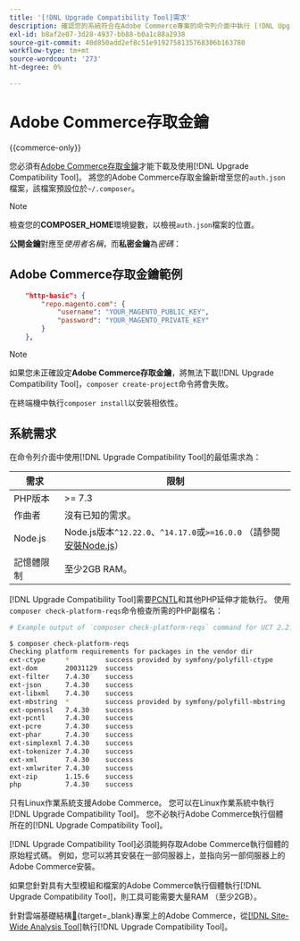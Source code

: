 ```yaml
---
title: '[!DNL Upgrade Compatibility Tool]需求'
description: 確認您的系統符合在Adobe Commerce專案的命令列介面中執行 [!DNL Upgrade Compatibility Tool] 的必要需求。
exl-id: b8af2e07-3d28-4937-bb88-b0a1c88a2938
source-git-commit: 40d850add2ef8c51e9192758135768306b163780
workflow-type: tm+mt
source-wordcount: '273'
ht-degree: 0%

---
```


# Adobe Commerce存取金鑰

{{commerce-only}}

您必須有[Adobe Commerce存取金鑰](https://developer.adobe.com/commerce/marketplace/guides/sellers/profile-information/#access-keys)才能下載及使用[!DNL Upgrade Compatibility Tool]。 將您的Adobe Commerce存取金鑰新增至您的`auth.json`檔案，該檔案預設位於`~/.composer`。

>[!NOTE]
>
>檢查您的&#x200B;**COMPOSER_HOME**&#x200B;環境變數，以檢視`auth.json`檔案的位置。

**公開金鑰**&#x200B;對應至&#x200B;_使用者名稱_，而&#x200B;**私密金鑰**&#x200B;為&#x200B;_密碼_：

## Adobe Commerce存取金鑰範例

```json
    "http-basic": {
        "repo.magento.com": {
            "username": "YOUR_MAGENTO_PUBLIC_KEY",
            "password": "YOUR_MAGENTO_PRIVATE_KEY"
        }
    },
```

>[!NOTE]
>
> 如果您未正確設定&#x200B;**Adobe Commerce存取金鑰**，將無法下載[!DNL Upgrade Compatibility Tool]，`composer create-project`命令將會失敗。

在終端機中執行`composer install`以安裝相依性。

## 系統需求

在命令列介面中使用[!DNL Upgrade Compatibility Tool]的最低需求為：

| **需求** | **限制** |
|----------------|-----------------|
| PHP版本 | >= 7.3 |
| 作曲者 | 沒有已知的需求。 |
| Node.js | Node.js版本`^12.22.0`、`^14.17.0`或`>=16.0.0` （請參閱[安裝Node.js](https://nodejs.org/en/learn/getting-started/how-to-install-nodejs)） |
| 記憶體限制 | 至少2GB RAM。 |

[!DNL Upgrade Compatibility Tool]需要[PCNTL](https://www.php.net/manual/en/book.pcntl.php)和其他PHP延伸才能執行。 使用`composer check-platform-reqs`命令檢查所需的PHP副檔名：

```bash
# Example output of `composer check-platform-reqs` command for UCT 2.2.6 and PHP 7.4:

$ composer check-platform-reqs
Checking platform requirements for packages in the vendor dir
ext-ctype     *         success provided by symfony/polyfill-ctype
ext-dom       20031129  success
ext-filter    7.4.30    success
ext-json      7.4.30    success
ext-libxml    7.4.30    success
ext-mbstring  *         success provided by symfony/polyfill-mbstring
ext-openssl   7.4.30    success
ext-pcntl     7.4.30    success
ext-pcre      7.4.30    success
ext-phar      7.4.30    success
ext-simplexml 7.4.30    success
ext-tokenizer 7.4.30    success
ext-xml       7.4.30    success
ext-xmlwriter 7.4.30    success
ext-zip       1.15.6    success
php           7.4.30    success
```

只有Linux作業系統支援Adobe Commerce。 您可以在Linux作業系統中執行[!DNL Upgrade Compatibility Tool]。 您不必執行Adobe Commerce執行個體所在的[!DNL Upgrade Compatibility Tool]。

[!DNL Upgrade Compatibility Tool]必須能夠存取Adobe Commerce執行個體的原始程式碼。 例如，您可以將其安裝在一部伺服器上，並指向另一部伺服器上的Adobe Commerce安裝。

如果您針對具有大型模組和檔案的Adobe Commerce執行個體執行[!DNL Upgrade Compatibility Tool]，則工具可能需要大量RAM （至少2GB）。

針對雲端基礎結構[&#128279;](https://experienceleague.adobe.com/docs/commerce-cloud-service/user-guide/project/overview.html){target=_blank}專案上的Adobe Commerce，從[[!DNL Site-Wide Analysis Tool]](https://experienceleague.adobe.com/docs/commerce-operations/upgrade-guide/upgrade-compatibility-tool/use-upgrade-compatibility-tool/integrate-analysis-tool.html)執行[!DNL Upgrade Compatibility Tool]。
